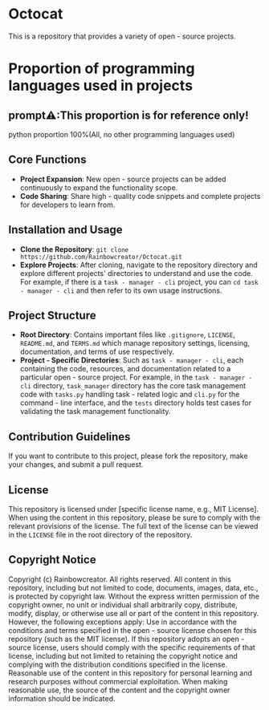 
# Octocat
This is a repository that provides a variety of open - source projects.

# Proportion of programming languages used in projects
## prompt⚠:This proportion is for reference only!
python proportion 100%(All, no other programming languages used)

## Core Functions
- **Project Expansion**: New open - source projects can be added continuously to expand the functionality scope.
- **Code Sharing**: Share high - quality code snippets and complete projects for developers to learn from.

## Installation and Usage
- **Clone the Repository**: `git clone https://github.com/Rainbowcreator/Octocat.git`
- **Explore Projects**: After cloning, navigate to the repository directory and explore different projects' directories to understand and use the code. For example, if there is a `task - manager - cli` project, you can `cd task - manager - cli` and then refer to its own usage instructions.

## Project Structure
- **Root Directory**: Contains important files like `.gitignore`, `LICENSE`, `README.md`, and `TERMS.md` which manage repository settings, licensing, documentation, and terms of use respectively.
- **Project - Specific Directories**: Such as `task - manager - cli`, each containing the code, resources, and documentation related to a particular open - source project. For example, in the `task - manager - cli` directory, `task_manager` directory has the core task management code with `tasks.py` handling task - related logic and `cli.py` for the command - line interface, and the `tests` directory holds test cases for validating the task management functionality.

## Contribution Guidelines
If you want to contribute to this project, please fork the repository, make your changes, and submit a pull request.

## License
This repository is licensed under [specific license name, e.g., MIT License]. When using the content in this repository, please be sure to comply with the relevant provisions of the license. The full text of the license can be viewed in the `LICENSE` file in the root directory of the repository.

## Copyright Notice
Copyright (c) Rainbowcreator. All rights reserved.
All content in this repository, including but not limited to code, documents, images, data, etc., is protected by copyright law. Without the express written permission of the copyright owner, no unit or individual shall arbitrarily copy, distribute, modify, display, or otherwise use all or part of the content in this repository.
However, the following exceptions apply:
Use in accordance with the conditions and terms specified in the open - source license chosen for this repository (such as the MIT license). If this repository adopts an open - source license, users should comply with the specific requirements of that license, including but not limited to retaining the copyright notice and complying with the distribution conditions specified in the license.
Reasonable use of the content in this repository for personal learning and research purposes without commercial exploitation. When making reasonable use, the source of the content and the copyright owner information should be indicated.
